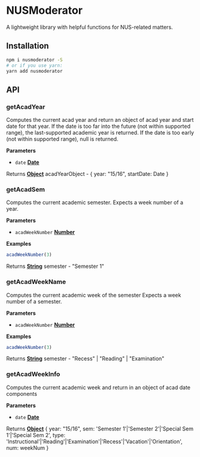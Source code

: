# NUSModerator

A lightweight library with helpful functions for NUS-related matters.

## Installation

```sh
npm i nusmoderator -S
# or if you use yarn:
yarn add nusmoderator
```

## API

### getAcadYear

Computes the current acad year and return an object of acad year and start date for that year.
If the date is too far into the future (not within supported range),
the last-supported academic year is returned.
If the date is too early (not within supported range), null is returned.

**Parameters**

-   `date` **[Date](https://developer.mozilla.org/en-US/docs/Web/JavaScript/Reference/Global_Objects/Date)** 

Returns **[Object](https://developer.mozilla.org/en-US/docs/Web/JavaScript/Reference/Global_Objects/Object)** acadYearObject - { year: "15/16", startDate: Date }

### getAcadSem

Computes the current academic semester.
Expects a week number of a year.

**Parameters**

-   `acadWeekNumber` **[Number](https://developer.mozilla.org/en-US/docs/Web/JavaScript/Reference/Global_Objects/Number)** 

**Examples**

```javascript
acadWeekNumber(3)
```

Returns **[String](https://developer.mozilla.org/en-US/docs/Web/JavaScript/Reference/Global_Objects/String)** semester - "Semester 1"

### getAcadWeekName

Computes the current academic week of the semester
Expects a week number of a semester.

**Parameters**

-   `acadWeekNumber` **[Number](https://developer.mozilla.org/en-US/docs/Web/JavaScript/Reference/Global_Objects/Number)** 

**Examples**

```javascript
acadWeekNumber(3)
```

Returns **[String](https://developer.mozilla.org/en-US/docs/Web/JavaScript/Reference/Global_Objects/String)** semester - "Recess" | "Reading" | "Examination"

### getAcadWeekInfo

Computes the current academic week and return in an object of acad date components

**Parameters**

-   `date` **[Date](https://developer.mozilla.org/en-US/docs/Web/JavaScript/Reference/Global_Objects/Date)** 

Returns **[Object](https://developer.mozilla.org/en-US/docs/Web/JavaScript/Reference/Global_Objects/Object)** {
year: "15/16",
sem: 'Semester 1'|'Semester 2'|'Special Sem 1'|'Special Sem 2',
type: 'Instructional'|'Reading'|'Examination'|'Recess'|'Vacation'|'Orientation',
num: weekNum
}
